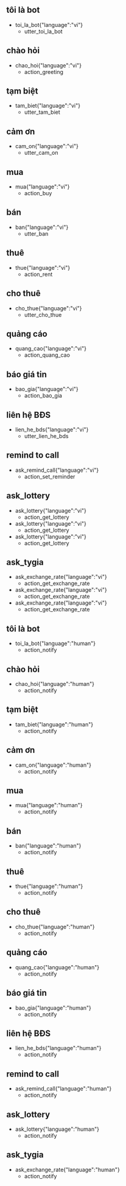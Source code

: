 ## tôi là bot
* toi_la_bot{"language":"vi"}
  - utter_toi_la_bot

## chào hỏi
* chao_hoi{"language":"vi"}
  - action_greeting

## tạm biệt
* tam_biet{"language":"vi"}
  - utter_tam_biet

## cảm ơn
* cam_on{"language":"vi"}
  - utter_cam_on

## mua
* mua{"language":"vi"}
  - action_buy

## bán
* ban{"language":"vi"}
  - utter_ban

## thuê
* thue{"language":"vi"}
  - action_rent

## cho thuê
* cho_thue{"language":"vi"}
  - utter_cho_thue

## quảng cáo
* quang_cao{"language":"vi"}
  - action_quang_cao

## báo giá tin
* bao_gia{"language":"vi"}
  - action_bao_gia  

## liên hệ BĐS
* lien_he_bds{"language":"vi"}
  - utter_lien_he_bds

## remind to call
* ask_remind_call{"language":"vi"}
  - action_set_reminder
  
## ask_lottery
* ask_lottery{"language":"vi"}
  - action_get_lottery
* ask_lottery{"language":"vi"}
  - action_get_lottery
* ask_lottery{"language":"vi"}
  - action_get_lottery
  
## ask_tygia
* ask_exchange_rate{"language":"vi"}
  - action_get_exchange_rate
* ask_exchange_rate{"language":"vi"}
  - action_get_exchange_rate
* ask_exchange_rate{"language":"vi"}
  - action_get_exchange_rate


## tôi là bot
* toi_la_bot{"language":"human"}
  - action_notify

## chào hỏi
* chao_hoi{"language":"human"}
  - action_notify

## tạm biệt
* tam_biet{"language":"human"}
  - action_notify

## cảm ơn
* cam_on{"language":"human"}
  - action_notify

## mua
* mua{"language":"human"}
  - action_notify

## bán
* ban{"language":"human"}
  - action_notify

## thuê
* thue{"language":"human"}
  - action_notify

## cho thuê
* cho_thue{"language":"human"}
  - action_notify

## quảng cáo
* quang_cao{"language":"human"}
  - action_notify

## báo giá tin
* bao_gia{"language":"human"}
  - action_notify  

## liên hệ BĐS
* lien_he_bds{"language":"human"}
  - action_notify

## remind to call
* ask_remind_call{"language":"human"}
  - action_notify
  
## ask_lottery
* ask_lottery{"language":"human"}
  - action_notify

  
## ask_tygia
* ask_exchange_rate{"language":"human"}
  - action_notify
